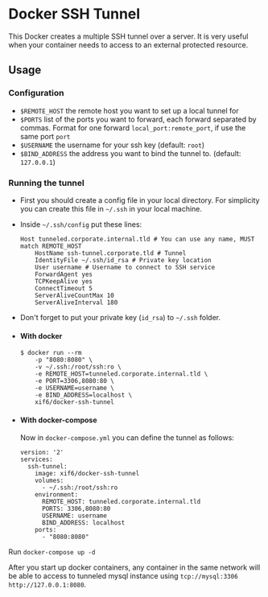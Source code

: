# Docker SSH Tunnel

This Docker creates a multiple SSH tunnel over a server. It is very useful when your container needs to access to an external protected resource.

## Usage

### Configuration

- `$REMOTE_HOST` the remote host you want to set up a local tunnel for
- `$PORTS` list of the ports you want to forward, each forward separated by commas. Format for one forward `local_port:remote_port`, if use the same port `port`
- `$USERNAME` the username for your ssh key (default: `root`)
- `$BIND_ADDRESS` the address you want to bind the tunnel to. (default: `127.0.0.1`)

### Running the tunnel

- First you should create a config file in your local directory. For simplicity you can create this file in `~/.ssh` in your local machine.

- Inside `~/.ssh/config` put these lines:
    ```
    Host tunneled.corporate.internal.tld # You can use any name, MUST match REMOTE_HOST
        HostName ssh-tunnel.corporate.tld # Tunnel 
        IdentityFile ~/.ssh/id_rsa # Private key location
        User username # Username to connect to SSH service
        ForwardAgent yes
        TCPKeepAlive yes
        ConnectTimeout 5
        ServerAliveCountMax 10
        ServerAliveInterval 180
    ```
- Don't forget to put your private key (`id_rsa`) to `~/.ssh` folder.

- #### With docker
    ```
    $ docker run --rm
        -p "8080:8080" \
        -v ~/.ssh:/root/ssh:ro \
        -e REMOTE_HOST=tunneled.corporate.internal.tld \
        -e PORT=3306,8080:80 \
        -e USERNAME=username \
        -e BIND_ADDRESS=localhost \
        xif6/docker-ssh-tunnel
    ```

- #### With docker-compose
    Now in `docker-compose.yml` you can define the tunnel as follows:

    ```
    version: '2'
    services:
      ssh-tunnel:
        image: xif6/docker-ssh-tunnel
        volumes:
          - ~/.ssh:/root/ssh:ro
        environment:
          REMOTE_HOST: tunneled.corporate.internal.tld
          PORTS: 3306,8080:80
          USERNAME: username
          BIND_ADDRESS: localhost
        ports:
          - "8080:8080"
    ```
Run `docker-compose up -d`

After you start up docker containers, any container in the same network will be able to access to tunneled mysql instance using ```tcp://mysql:3306``` ```http://127.0.0.1:8080```.

